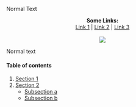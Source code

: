 
Normal Text

<p align="center">
  <b>Some Links:</b><br>
  <a href="#">Link 1</a> |
  <a href="#">Link 2</a> |
  <a href="#">Link 3</a>
  <br><br>
  <img src="http://s.4cdn.org/image/title/105.gif">
</p>

Normal text

#### Table of contents

1. [Section 1](#section-1)
2. [Section 2](#section-2)
    - [Subsection a](#subsection-a)
    - [Subsection b](#subsection-b)
